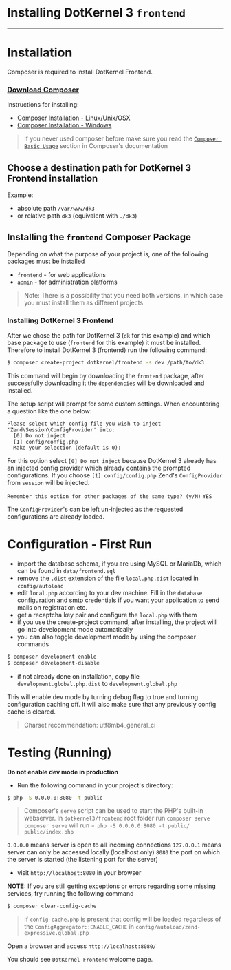 # Installing DotKernel 3 `frontend`
---

# Installation

Composer is required to install DotKernel Frontend. 

### [Download Composer](https://getcomposer.org)

Instructions for installing:
* [Composer Installation -  Linux/Unix/OSX](https://getcomposer.org/doc/00-intro.md#installation-linux-unix-osx)
* [Composer Installation - Windows](https://getcomposer.org/doc/00-intro.md#installation-windows)

> If you never used composer before make sure you read the [`Composer Basic Usage`](https://getcomposer.org/doc/01-basic-usage.md) section in Composer's documentation

## Choose a destination path for DotKernel 3 Frontend installation
Example:
* absolute path `/var/www/dk3`
* or relative path `dk3` (equivalent with `./dk3`)

## Installing the `frontend` Composer Package

Depending on what the purpose of your project is, one of the following packages must be installed
 * `frontend` - for web applications
 * `admin` - for administration platforms 

> Note: There is a possibility that you need both versions, in which case you must install them as different projects

### Installing DotKernel 3 Frontend

After we chose the path for DotKernel 3 (`dk` for this example) and which base package to use (`frontend` for this example) it must be installed. Therefore to install DotKernel 3 (frontend) run the following command:

```bash
$ composer create-project dotkernel/frontend -s dev /path/to/dk3
```

This command will begin by downloading the `frontend` package, after successfully downloading it the `dependencies` will be downloaded and installed.

The setup script will prompt for some custom settings. When encountering a question like the one below:

```shell
Please select which config file you wish to inject 'Zend\Session\ConfigProvider' into:
  [0] Do not inject
  [1] config/config.php
  Make your selection (default is 0):
```

For this option select `[0] Do not inject` because DotKernel 3 already has an injected config provider which already contains the prompted configurations.
If you choose `[1] config/config.php` Zend's `ConfigProvider` from `session` will be injected.

`Remember this option for other packages of the same type? (y/N)`
`YES`

The `ConfigProvider`'s can be left un-injected as the requested configurations are already loaded.


# Configuration - First Run

* import the database schema, if you are using MySQL or MariaDb, which can be found in `data/frontend.sql`
* remove the `.dist` extension of the file `local.php.dist` located in `config/autoload`
* edit `local.php` according to your dev machine. Fill in the `database` configuration and smtp credentials if you want your application to send mails on registration etc.
* get a recaptcha key pair and configure the `local.php` with them
* if you use the create-project command, after installing, the project will go into development mode automatically
* you can also toggle development mode by using the composer commands
```bash
$ composer development-enable
$ composer development-disable
```
* if not already done on installation, copy file `development.global.php.dist` to `development.global.php`

This will enable dev mode by turning debug flag to true and turning configuration caching off. It will also make sure that any previously config cache is cleared.

> Charset recommendation: utf8mb4_general_ci

# Testing (Running)


**Do not enable dev mode in production**

* Run the following command in your project's directory:

```bash
$ php -S 0.0.0.0:8080 -t public
```

> Composer's `serve` script can be used to start the PHP's built-in webserver.
> In `dotkernel3/frontend` root folder run `composer serve`
> `composer serve` will run `> php -S 0.0.0.0:8080 -t public/ public/index.php`

`0.0.0.0` means server is open to all incoming connections
`127.0.0.1` means server can only be accessed locally (localhost only)
`8080` the port on which the server is started (the listening port for the server)


* visit `http://localhost:8080` in your browser

**NOTE:**
If you are still getting exceptions or errors regarding some missing services, try running the following command
```bash
$ composer clear-config-cache
```

> If `config-cache.php` is present that config will be loaded regardless of the `ConfigAggregator::ENABLE_CACHE` in `config/autoload/zend-expressive.global.php`

Open a browser and access `http://localhost:8080/`

You should see `DotKernel Frontend` welcome page.
